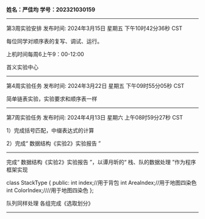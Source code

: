 **姓名：严佳均**
**学号：202321030159**
- - - -
第3周实验安排
发布时间: 2024年3月15日 星期五 下午10时42分36秒 CST

每位同学对顺序表的复写、调试、运行。

上机时间每周6上午9：00-12:00

首义实验中心
 - - - - 
第4周实验任务
发布时间: 2024年3月22日 星期五 下午09时55分05秒 CST

简单链表实验，实验要求和顺序表一样
- - - -
第7周实验任务
发布时间: 2024年4月13日 星期六 上午08时59分27秒 CST

1）完成括号匹配，中缀表达式的计算

2）完成“ 数据结构《实验2》实验报告 ”
- - - -
完成“ 数据结构《实验2》实验报告 ”，以谭月昕的“ 栈、队的数据处理 ”作为程序框架实现

class StackType
{
public:
int index;//用于背包
int AreaIndex;//用于地图四染色
int ColorIndex;////用于地图四染色
};

队列同样处理
各组完成《选取划分》
- - - -


